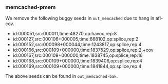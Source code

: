 ### memcached-pmem

We remove the following buggy seeds in `out_memcached` due to hang in afl-cov.

- id:000051,src:000011,time:48270,op:havoc,rep:8
- id:000127,src:000106+000005,time:668102,op:splice,rep:2
- id:000152,src:000098+000044,time:1243817,op:splice,rep:4
- id:000166,src:000109+000000,time:1837529,op:splice,rep:2,+cov
- id:000167,src:000109+000000,time:1838745,op:splice,rep:16
- id:000168,src:000109+000000,time:1839406,op:splice,rep:4
- id:000169,src:000109+000000,time:1841844,op:splice,rep:4

The above seeds can be found in `out_memcached-bak`.
